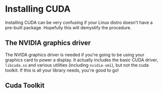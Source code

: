 # Installing CUDA

Installing CUDA can be very confusing if your Linux distro doesn't have a pre-built
package. Hopefully this will demystify the procedure.

## The NVIDIA graphics driver
The NVIDA graphics driver is needed if you're going to be using your graphics
card to power a display. It actually includes the basic CUDA driver, 
`libcuda.so` and various utilities (including `nvidia-smi`), but not the cuda
toolkit. If this is all your library needs, you're good to go!

## Cuda Toolkit
